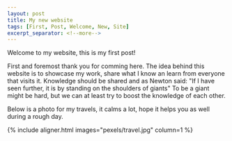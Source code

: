 ```yaml
---
layout: post
title: My new website
tags: [First, Post, Welcome, New, Site]
excerpt_separator: <!--more-->
---
```


Welcome to my website, this is my first post!
<!--more-->

First and foremost thank you for comming here.
The idea behind this website is to showcase my work, share what I know an learn from everyone that visits it.
Knowledge should be shared and as Newton said: "If I have seen further, it is by standing on the shoulders of giants"
To be a giant might be hard, but we can at least try to boost the knowledge of each other.

Below is a photo for my travels, it calms a lot, hope it helps you as well during a rough day.

{% include aligner.html images="pexels/travel.jpg" column=1 %}